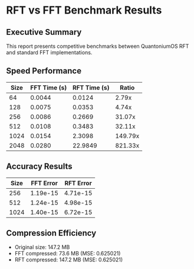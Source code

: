 # RFT vs FFT Benchmark Results

## Executive Summary

This report presents competitive benchmarks between QuantoniumOS RFT and standard FFT implementations.

## Speed Performance

| Size | FFT Time (s) | RFT Time (s) | Ratio |
|------|-------------|-------------|-------|
| 64 | 0.0044 | 0.0124 | 2.79x |
| 128 | 0.0075 | 0.0353 | 4.74x |
| 256 | 0.0086 | 0.2669 | 31.07x |
| 512 | 0.0108 | 0.3483 | 32.11x |
| 1024 | 0.0154 | 2.3098 | 149.79x |
| 2048 | 0.0280 | 22.9849 | 821.33x |

## Accuracy Results

| Size | FFT Error | RFT Error |
|------|-----------|----------|
| 256 | 1.19e-15 | 4.71e-15 |
| 512 | 1.24e-15 | 4.98e-15 |
| 1024 | 1.40e-15 | 6.72e-15 |

## Compression Efficiency

- Original size: 147.2 MB
- FFT compressed: 73.6 MB (MSE: 0.625021)
- RFT compressed: 147.2 MB (MSE: 0.625021)
